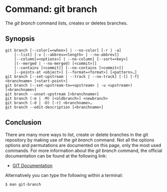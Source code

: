 # Command: git branch
The *git branch* command lists, creates or deletes branches.

## Synopsis
```
git branch [--color[=<when>] | --no-color] [-r | -a]
	[--list] [-v [--abbrev=<length> | --no-abbrev]]
	[--column[=<options>] | --no-column] [--sort=<key>]
	[(--merged | --no-merged) [<commit>]]
	[--contains [<commit]] [--no-contains [<commit>]]
	[--points-at <object>] [--format=<format>] [<pattern>…​]
git branch [--set-upstream | --track | --no-track] [-l] [-f] <branchname> [<start-point>]
git branch (--set-upstream-to=<upstream> | -u <upstream>) [<branchname>]
git branch --unset-upstream [<branchname>]
git branch (-m | -M) [<oldbranch>] <newbranch>
git branch (-d | -D) [-r] <branchname>…​
git branch --edit-description [<branchname>]
```

## Conclusion
There are many more ways to list, create or delete branches in the git repository by making use
of the *git branch* command. Not all the options options and permutations are documented
on this page, only the most used commands. For more information about the *git branch*
command, the official documentation can be found at the following link:

* [GIT Documentation](https://git-scm.com/docs/git-branch)

Alternatively you can type the following within a terminal:
```bash
$ man git-branch
```
